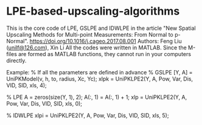 # LPE-based-upscaling-algorithms
This is the core code of LPE, GSLPE and IDWLPE in the article "New Spatial Upscaling Methods for Multi-point Measurements: From Normal to p-Normal". https://doi.org/10.1016/j.cageo.2017.08.001
Authors: Feng Liu (unilf@126.com), Xin Li
All the codes were written in MATLAB. Since the M-files are formed as MATLAB functions, they cannot run in your computers directly.

Example:
  % If all the parameters are defined in advance
	% GSLPE
    [Y, A] = UniPKModel(v, h, to, radius, Xc, Yc);
    xlpk = UniPKLPE2(Y, A, Pow, Var, Dis, VID, SID, xls, 4);
    
  % LPE
    A = zeros(size(Y, 1), 2);
    A(:, 1) = A(:, 1) + 1;
    xlp = UniPKLPE2(Y, A, Pow, Var, Dis, VID, SID, xls, 0);
    
  % IDWLPE
    xlpi = UniPKLPE2(Y, A, Pow, Var, Dis, VID, SID, xls, 5);
